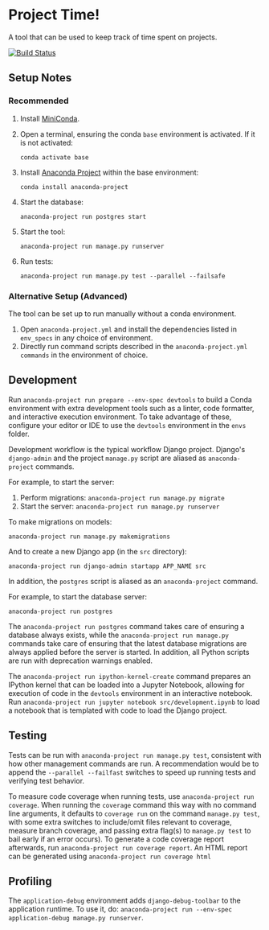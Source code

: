 # Project Time!

A tool that can be used to keep track of time spent on projects.

[![Build Status](https://travis-ci.org/gscoppino/ProjectTime.svg?branch=master)](https://travis-ci.org/gscoppino/ProjectTime)

## Setup Notes

### Recommended

1. Install [MiniConda](https://docs.conda.io/en/latest/miniconda.html).
2. Open a terminal, ensuring the conda `base` environment is activated. If it is
   not activated:

   `conda activate base`

3. Install [Anaconda Project](https://anaconda-project.readthedocs.io/en/latest)
   within the base environment:

   `conda install anaconda-project`

4. Start the database:

    `anaconda-project run postgres start`

5. Start the tool:

   `anaconda-project run manage.py runserver`

6. Run tests:

   `anaconda-project run manage.py test --parallel --failsafe`

### Alternative Setup (Advanced)

The tool can be set up to run manually without a conda environment.

1. Open `anaconda-project.yml` and install the dependencies listed in
   `env_specs` in any choice of environment.
2. Directly run command scripts described in the
   `anaconda-project.yml` `commands` in the environment of choice.

## Development

Run `anaconda-project run prepare --env-spec devtools` to build a Conda environment
with extra development tools such as a linter, code formatter, and interactive
execution environment. To take advantage of these, configure your editor or IDE
to use the `devtools` environment in the `envs` folder.

Development workflow is the typical workflow Django project.
Django's `django-admin` and the project `manage.py` script are aliased as
`anaconda-project` commands.

For example, to start the server:

1) Perform migrations: `anaconda-project run manage.py migrate`
2) Start the server: `anaconda-project run manage.py runserver`

To make migrations on models:

`anaconda-project run manage.py makemigrations`

And to create a new Django app (in the `src` directory):

`anaconda-project run django-admin startapp APP_NAME src`

In addition, the `postgres` script is aliased as an `anaconda-project` command.

For example, to start the database server:

`anaconda-project run postgres`

The `anaconda-project run postgres` command takes care of ensuring a database
always exists, while the `anaconda-project run manage.py` commands take care of
ensuring that the latest database migrations are always applied before the server
is started. In addition, all Python scripts are run with deprecation warnings enabled.

The `anaconda-project run ipython-kernel-create` command prepares an IPython
kernel that can be loaded into a Jupyter Notebook, allowing for execution of
code in the `devtools` environment in an interactive notebook. Run
`anaconda-project run jupyter notebook src/development.ipynb` to load a notebook
that is templated with code to load the Django project.

## Testing

Tests can be run with `anaconda-project run manage.py test`, consistent with how
other management commands are run. A recommendation would be to append the
`--parallel --failfast` switches to speed up running tests and verifying test
behavior.

To measure code coverage when running tests, use `anaconda-project run coverage`.
When running the `coverage` command this way with no command line arguments, it
defaults to `coverage run` on the command `manage.py test`, with some extra switches
to include/omit files relevant to coverage, measure branch coverage, and passing
extra flag(s) to `manage.py test` to bail early if an error occurs). To
generate a code coverage report afterwards, run `anaconda-project run coverage report`.
An HTML report can be generated using `anaconda-project run coverage html`

## Profiling

The `application-debug` environment adds `django-debug-toolbar` to the
application runtime. To use it, do:
`anaconda-project run --env-spec application-debug manage.py runserver`.
